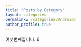 ```yaml
---
title: "Posts by Category"
layout: categories
permalink: /categories/Android/
author_profile: true
---
```

여섯번째입니다. 6
